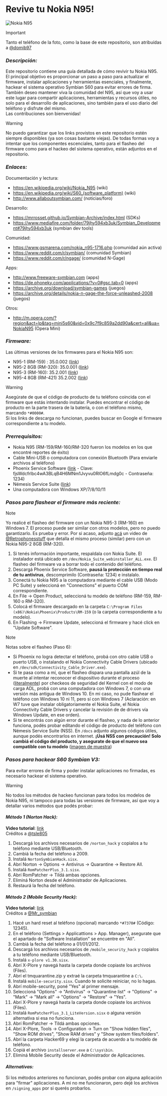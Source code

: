 # Revive tu Nokia N95! 

![Nokia N95](https://user-images.githubusercontent.com/27629528/111556514-1a841600-878b-11eb-8063-5d8cac57c0eb.jpg)

> [!IMPORTANT]
> Tanto el teléfono de la foto, como la base de este repositorio, son atribuídas a [@domib97](https://github.com/domib97)

### **_Descripción:_**

Este repositorio contiene una guía detallada de cómo revivir tu Nokia N95. El principal objetivo es proporcionar un paso a paso para actualizar el firmware, instalar aplicaciones y herramientas esenciales, y finalmente, hackear el sistema operativo Symbian S60 para evitar errores de firma. <br>
También deseo mantener viva la comunidad del N95, así que voy a usar este lugar para compartir aplicaciones, herramientas y recursos útiles, no solo para el desarrollo de aplicaciones, sino también para el uso diario del teléfono y disfrute del mismo.<br>
Las contribuciones son bienvenidas!

> [!WARNING]
> No puedo garantizar que los links provistos en este repositorio estén siempre disponibles (ya son cosas bastante viejas). De todas formas voy a intentar que los componentes escenciales, tanto para el flasheo del firmware como para el hackeo del sistema operativo, están adjuntos en el repositorio.

### **_Enlaces:_**

Documentación y lectura:
- https://en.wikipedia.org/wiki/Nokia_N95 (wiki)
- https://en.wikipedia.org/wiki/S60_(software_platform) (wiki)
- http://www.allaboutsymbian.com/ (noticias/foro)

Desarrollo:
- https://mrrosset.github.io/Symbian-Archive/index.html (SDKs)
- https://www.mediafire.com/folder/79jhy594xb3uk/Symbian_Development#79jhy594xb3uk (symbian dev tools)

Comunidad:
- https://www.gsmarena.com/nokia_n95-1716.php (comunidad aún activa)
- https://www.reddit.com/r/symbian/ (comunidad Symbian)
- https://www.reddit.com/r/ngage/ (comunidad N-Gage)

Apps:
- http://www.freeware-symbian.com (apps)
- https://de.phoneky.com/applications/?v=0#gsc.tab=0 (apps)
- https://archive.org/download/symbian-games (juegos)
- https://archive.org/details/nokia-n-gage-the-force-unleashed-2008 (juegos)

Otros:
- http://m.opera.com/?region&act=lp&tag=mini5s60&vid=0x9c7f9c859a2dd90a&cert=all&ua=NokiaN95 (Opera Mini)

### **_Firmware:_**

Las últimas versiones de los firmwares para el Nokia N95 son:
- N95-1 (RM-159) : 35.0.002 ([link](https://www.frendx.com/firmware/download-nokia-n95-rm-159-v35-0-002-stock-firmware-flash-file/))
- N95-2 8GB (RM-320): 35.0.001 ([link](https://www.frendx.com/firmware/download-nokia-n95-rm-320-v35-0-001-stock-firmware-flash-file/))
- N95-3 (RM-160): 35.2.001 ([link](https://www.frendx.com/firmware/download-nokia-n95-3-rm-160-v35-2-001-stock-firmware-flash-file/))
- N95-4 8GB (RM-421) 35.2.002 ([link](https://www.frendx.com/firmware/download-nokia-n95-rm-421-v20-2-005-stock-firmware-flash-file/))

> [!WARNING]
> Asegúrate de que el código de producto de tu teléfono coincida con el firmware que estás intentando instalar. Puedes encontrar el código de producto en la parte trasera de la batería, o con el teléfono mismo, marcando `*#0000#`. <br> Si los links de descarga no funcionan, puedes buscar en Google el firmware correspondiente a tu modelo.

### **_Prerrequisitos:_**

- Nokia N95 (RM-159/RM-160/RM-320 fueron los modelos en los que encontré reportes de éxito)
- Cable Mini-USB o computadora con conexión Bluetooth (Para enviarle archivos al teléfono)
- Phoenix Service Software ([link](https://mega.nz/file/tpkEVIhT) - Clave: fjsWdcfrlbc4wA3BLqB4H6MNm1Jvyvu0RlO6fLmdg0c - Contraseña: 1234)
- Némesis Service Suite ([link](https://archive.org/details/nemesis-service-nss))
- Una computadora con Windows XP/7/8/10/11

### **_Pasos para flashear el firmware más reciente:_**

> [!NOTE]
> Yo realicé el flasheo del firmware con un Nokia N95-3 (RM-160) en Windows 7. El proceso puede ser similar con otros modelos, pero no puedo garantizarlo. Es prueba y error. Por si acaso, adjunto [acá](https://www.youtube.com/watch?v=BOEaSA_fgTw&t=213s) un video de [@Retrophonesstuff](https://www.youtube.com/@Retrophonesstuff) que detalla el mismo proceso (similar) pero con un Nokia N95-2 8GB (RM-320).

1. Si tenés información importante, respaldala con Nokia Suite. El instalador está ubicado en `/dev/Nokia_Suite_webinstaller_ALL.exe`. El flasheo del firmware va a borrar todo el contenido del teléfono.
2. Descargá Phoenix Service Software, **pausá la protección en tiempo real de tu antivirus**, descomprimilo (Contraseña: 1234) e instalalo.
3. Conectá tu Nokia N95 a la computadora mediante el cable USB (Modo PC Suite) y seleccioná en "Connections" el puerto COM correspondiente.
4. En File -> Open Product, seleccioná tu modelo de teléfono (RM-159, RM-160 o RM-320).
5. Colocá el firmware descargado en la carpeta `C:\Program Files (x86)\Nokia\Phoenix\Products\RM-159` (o la carpeta correspondiente a tu modelo).
6. En Flashing -> Firmware Update, seleccioná el firmware y hacé click en "Update Software".

> [!NOTE]
> Notas sobre el flasheo (Paso 6):
> - Si Phoenix no logra detectar el teléfono, probá con otro cable USB o puerto USB, o instalando el Nokia Connectivity Cable Drivers (ubicado en `/dev/sdk/Connectivity_Cable_Driver.exe`).
> - Si te pasa como a mí, que el flasheo dispara una pantalla azúl de la muerte al intentar reconocer el dispositivo durante el proceso ([literalmente](/images/bsod.jpg)) por checkeos de seguridad del Kernel con el modo de carga ADL, probá con una computadora con Windows 7, o con una versión más antigua de Windows 10. En mi caso, no pude flashear el teléfono con Windows 10 ni 11, pero sí con Windows 7 (Aclaración: en W7 tuve que instalar obligatoriamente el Nokia Suite, el Nokia Connectivity Cable Drivers y cancelar la revisión de de drivers vía Windows Update, en ese orden).
> - Si te encontrás con algún error durante el flasheo, y nada de lo anterior funciona, podés probar editando el código de producto del teléfono con Némesis Service Suite (NSS). En `/docs` adjunto algunos códigos útiles, aunque podés encontrarlos en internet. **¡Usá NSS con precaución! Solo cambiá el código del producto, y asegurate de que el nuevo sea compatible con tu modelo** ([imagen de muestra](/images/nss.png))



### **_Pasos para hackear S60 Symbian V3:_**

Para evitar errores de firma y poder instalar aplicaciones no firmadas, es necesario hackear el sistema operativo.

> [!WARNING]
> No todos los métodos de hackeo funcionan para todos los modelos de Nokia N95, ni tampoco para todas las versiones de firmware, así que voy a detallar varios métodos que podés probar:


#### **_Método 1 (Norton Hack):_**

**Video tutorial**: [link](https://www.youtube.com/watch?v=rttethei6xg)<br>
Créditos a [@tsle805](https://www.youtube.com/@tsle805)

1. Descargá los archivos necesarios de `/norton_hack` y copialos a tu teléfono mediante USB/Bluetooth.
2. Cambiá la fecha del teléfono a 2009.
3. Instalá `NortonSymbianHack.sisx`.
4. Abrí Norton -> Options -> Antivirus -> Quarantine -> Restore All.
5. Instalá `RomPatcherPlus_3.1.sisx`.
6. Abrí RomPatcher -> Tildá ambas opciones.
7. Eliminá Norton desde el Administrador de Aplicaciones.
8. Restaurá la fecha del teléfono.

#### **_Método 2 (Mobile Security Hack):_**

**Video tutorial**: [link](https://www.youtube.com/watch?v=UJJICzbk3TA)<br>
Créditos a [@Mr_symbian](https://www.youtube.com/@Mr_symbian)

1. Hacé un hard reset al teléfono (opcional) marcando `*#7370#` (Código: 12345).
2. En el teléfono (Settings > Applicattions > App. Manager), asegurate que el apartado de "Software Installation" se encuentre en "All".
3. Cambiá la fecha del teléfono a 01/01/2012.
4. Descargá los archivos necesarios de `/mobile_security_hack` y copialos a tu teléfono mediante USB/Bluetooth.
5. Instalá `x-plore v1.30.sisx`.
6. Abrí X-Plore y navegá hasta la carpeta donde copiaste los archivos (Files).
7. Abrí el tmquarantine.zip y extraé la carpeta tmquarantine a `C:\`.
8. Instalá `mobile-security.sisx`. Cuando te solicite reiniciar, no lo hagas.
9. Abrí mobile-security, poné "Yes" al primer mensaje.
10. Seleccioná "Options" -> "Antivirus" -> "Quarantine list" -> "Options" -> "Mark" -> "Mark all" -> "Options" -> "Restore" -> "Yes".
11. Abrí X-Plore y navegá hasta la carpeta donde copiaste los archivos (Files).
12. Instalá `RomPatcherPlus_3.1_LiteVersion.sisx` o alguna versión alternativa si esa no funciona.
13. Abrí RomPatcher -> Tildá ambas opciones.
14. Abrí X-Plore, Tools -> Configuration -> Turn on "Show hidden files", "Show ROM drives", "Show RAM drives" y "Show system files/folders".
15. Abrí la carpeta Hacker69 y elegí la carpeta de acuerdo a tu modelo de teléfono.
16. Copiá el archivo `installserver.exe` a `C:\sys\bin`.
17. Eliminá Mobile Security desde el Administrador de Aplicaciones.

#### **_Alternativas:_**

Si los métodos anteriores no funcionan, podés probar con alguna aplicación para "firmar" aplicaciones. A mi no me funcionaron, pero dejé los archivos en `/signing_apps` por si querés probarlos.
